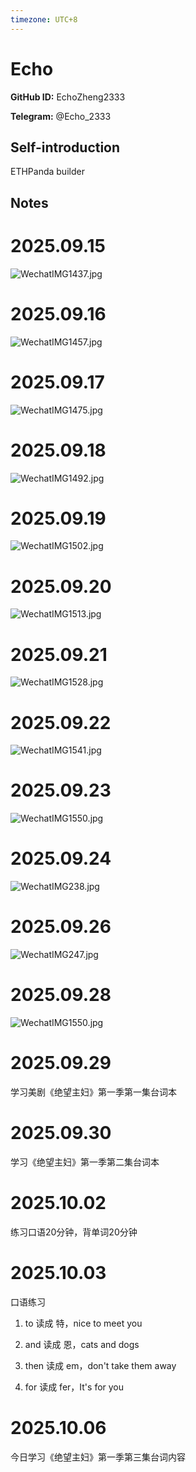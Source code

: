 ```yaml
---
timezone: UTC+8
---
```


# Echo

**GitHub ID:** EchoZheng2333

**Telegram:** @Echo_2333

## Self-introduction

ETHPanda builder

## Notes
<!-- Content_START -->
# 2025.09.15
<!-- DAILY_CHECKIN_2025-09-15_START -->
![WechatIMG1437.jpg](https://raw.githubusercontent.com/IntensiveCoLearning/english_3rd/main/assets/EchoZheng2333/images/2025-09-15-1757948846499-WechatIMG1437.jpg)
<!-- DAILY_CHECKIN_2025-09-15_END -->


# 2025.09.16
<!-- DAILY_CHECKIN_2025-09-16_START -->
![WechatIMG1457.jpg](https://raw.githubusercontent.com/IntensiveCoLearning/english_3rd/main/assets/EchoZheng2333/images/2025-09-16-1758033984888-WechatIMG1457.jpg)
<!-- DAILY_CHECKIN_2025-09-16_END -->


# 2025.09.17
<!-- DAILY_CHECKIN_2025-09-17_START -->
![WechatIMG1475.jpg](https://raw.githubusercontent.com/IntensiveCoLearning/english_3rd/main/assets/EchoZheng2333/images/2025-09-17-1758122505567-WechatIMG1475.jpg)
<!-- DAILY_CHECKIN_2025-09-17_END -->


# 2025.09.18
<!-- DAILY_CHECKIN_2025-09-18_START -->
![WechatIMG1492.jpg](https://raw.githubusercontent.com/IntensiveCoLearning/english_3rd/main/assets/EchoZheng2333/images/2025-09-18-1758206383529-WechatIMG1492.jpg)
<!-- DAILY_CHECKIN_2025-09-18_END -->


# 2025.09.19
<!-- DAILY_CHECKIN_2025-09-19_START -->
![WechatIMG1502.jpg](https://raw.githubusercontent.com/IntensiveCoLearning/english_3rd/main/assets/EchoZheng2333/images/2025-09-19-1758297246684-WechatIMG1502.jpg)
<!-- DAILY_CHECKIN_2025-09-19_END -->


# 2025.09.20
<!-- DAILY_CHECKIN_2025-09-20_START -->
![WechatIMG1513.jpg](https://raw.githubusercontent.com/IntensiveCoLearning/english_3rd/main/assets/EchoZheng2333/images/2025-09-20-1758382898304-WechatIMG1513.jpg)
<!-- DAILY_CHECKIN_2025-09-20_END -->


# 2025.09.21
<!-- DAILY_CHECKIN_2025-09-21_START -->
![WechatIMG1528.jpg](https://raw.githubusercontent.com/IntensiveCoLearning/english_3rd/main/assets/EchoZheng2333/images/2025-09-21-1758470262645-WechatIMG1528.jpg)
<!-- DAILY_CHECKIN_2025-09-21_END -->


# 2025.09.22
<!-- DAILY_CHECKIN_2025-09-22_START -->
![WechatIMG1541.jpg](https://raw.githubusercontent.com/IntensiveCoLearning/english_3rd/main/assets/EchoZheng2333/images/2025-09-22-1758554948530-WechatIMG1541.jpg)
<!-- DAILY_CHECKIN_2025-09-22_END -->


# 2025.09.23
<!-- DAILY_CHECKIN_2025-09-23_START -->
![WechatIMG1550.jpg](https://raw.githubusercontent.com/IntensiveCoLearning/english_3rd/main/assets/EchoZheng2333/images/2025-09-23-1758641583407-WechatIMG1550.jpg)
<!-- DAILY_CHECKIN_2025-09-23_END -->


# 2025.09.24
<!-- DAILY_CHECKIN_2025-09-24_START -->
![WechatIMG238.jpg](https://raw.githubusercontent.com/IntensiveCoLearning/english_3rd/main/assets/EchoZheng2333/images/2025-09-24-1758725859983-WechatIMG238.jpg)
<!-- DAILY_CHECKIN_2025-09-24_END -->


# 2025.09.26
<!-- DAILY_CHECKIN_2025-09-26_START -->
![WechatIMG247.jpg](https://raw.githubusercontent.com/IntensiveCoLearning/english_3rd/main/assets/EchoZheng2333/images/2025-09-26-1758901846832-WechatIMG247.jpg)
<!-- DAILY_CHECKIN_2025-09-26_END -->


# 2025.09.28
<!-- DAILY_CHECKIN_2025-09-28_START -->
![WechatIMG1550.jpg](https://raw.githubusercontent.com/IntensiveCoLearning/english_3rd/main/assets/EchoZheng2333/images/2025-09-28-1759072705455-WechatIMG1550.jpg)
<!-- DAILY_CHECKIN_2025-09-28_END -->


# 2025.09.29
<!-- DAILY_CHECKIN_2025-09-29_START -->
学习美剧《绝望主妇》第一季第一集台词本
<!-- DAILY_CHECKIN_2025-09-29_END -->


# 2025.09.30
<!-- DAILY_CHECKIN_2025-09-30_START -->
学习《绝望主妇》第一季第二集台词本
<!-- DAILY_CHECKIN_2025-09-30_END -->


# 2025.10.02
<!-- DAILY_CHECKIN_2025-10-02_START -->
练习口语20分钟，背单词20分钟
<!-- DAILY_CHECKIN_2025-10-02_END -->


# 2025.10.03
<!-- DAILY_CHECKIN_2025-10-03_START -->
口语练习

1.  to 读成 特，nice to meet you
    
2.  and 读成 恩，cats and dogs
    
3.  then 读成 em，don't take them away
    
4.  for 读成 fer，It's for you
<!-- DAILY_CHECKIN_2025-10-03_END -->


# 2025.10.06
<!-- DAILY_CHECKIN_2025-10-06_START -->
今日学习《绝望主妇》第一季第三集台词内容
<!-- DAILY_CHECKIN_2025-10-06_END -->
<!-- Content_END -->
